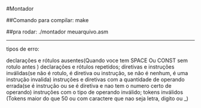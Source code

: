 #Montador

##Comando para compilar:
make

##pra rodar:
./montador meuarquivo.asm



--------------------------------------------------------------------------
tipos de erro:

declarações e rótulos ausentes(Quando voce tem SPACE Ou CONST sem rotulo antes
)
declarações e rótulos repetidos;
diretivas e instruções inválidas(se não é rotulo, é diretiva ou instrução, se não é nenhum, é uma instrução invalida)
instruções e diretivas com a quantidade de operando errada(se é instrução ou se é diretiva e nao tem o numero certo de operando)
instruções com o tipo de operando inválido;
tokens inválidos (Tokens maior do que 50 ou com caractere que nao seja letra, digito ou _)